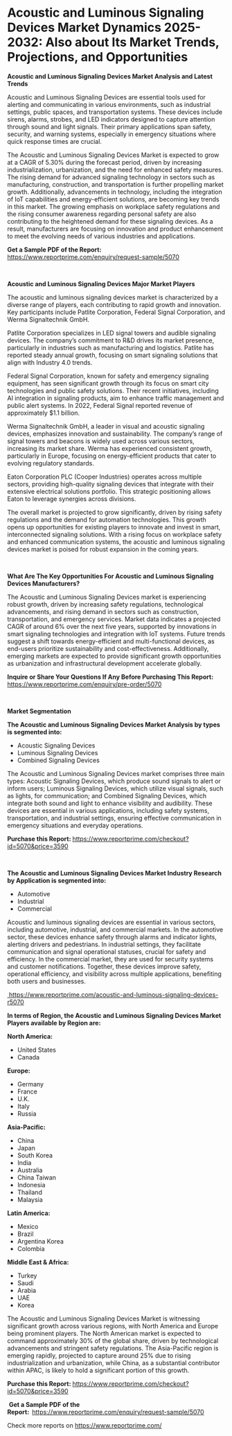 <p><h1>Acoustic and Luminous Signaling Devices Market Dynamics 2025-2032: Also about Its Market Trends, Projections, and Opportunities</h1></p><p><strong>Acoustic and Luminous Signaling Devices Market Analysis and Latest Trends</strong></p>
<p><p>Acoustic and Luminous Signaling Devices are essential tools used for alerting and communicating in various environments, such as industrial settings, public spaces, and transportation systems. These devices include sirens, alarms, strobes, and LED indicators designed to capture attention through sound and light signals. Their primary applications span safety, security, and warning systems, especially in emergency situations where quick response times are crucial.</p><p>The Acoustic and Luminous Signaling Devices Market is expected to grow at a CAGR of 5.30% during the forecast period, driven by increasing industrialization, urbanization, and the need for enhanced safety measures. The rising demand for advanced signaling technology in sectors such as manufacturing, construction, and transportation is further propelling market growth. Additionally, advancements in technology, including the integration of IoT capabilities and energy-efficient solutions, are becoming key trends in this market. The growing emphasis on workplace safety regulations and the rising consumer awareness regarding personal safety are also contributing to the heightened demand for these signaling devices. As a result, manufacturers are focusing on innovation and product enhancement to meet the evolving needs of various industries and applications.</p></p>
<p><strong>Get a Sample PDF of the Report:&nbsp;</strong> <a href="https://www.reportprime.com/enquiry/request-sample/5070?utm_campaign=3068&utm_medium=2&utm_source=Github&utm_content=ia&utm_term=24032025&utm_id=acoustic-and-luminous-signaling-devices">https://www.reportprime.com/enquiry/request-sample/5070</a></p>
<p>&nbsp;</p>
<p><strong>Acoustic and Luminous Signaling Devices Major Market Players</strong></p>
<p><p>The acoustic and luminous signaling devices market is characterized by a diverse range of players, each contributing to rapid growth and innovation. Key participants include Patlite Corporation, Federal Signal Corporation, and Werma Signaltechnik GmbH.</p><p>Patlite Corporation specializes in LED signal towers and audible signaling devices. The company’s commitment to R&D drives its market presence, particularly in industries such as manufacturing and logistics. Patlite has reported steady annual growth, focusing on smart signaling solutions that align with Industry 4.0 trends.</p><p>Federal Signal Corporation, known for safety and emergency signaling equipment, has seen significant growth through its focus on smart city technologies and public safety solutions. Their recent initiatives, including AI integration in signaling products, aim to enhance traffic management and public alert systems. In 2022, Federal Signal reported revenue of approximately $1.1 billion.</p><p>Werma Signaltechnik GmbH, a leader in visual and acoustic signaling devices, emphasizes innovation and sustainability. The company’s range of signal towers and beacons is widely used across various sectors, increasing its market share. Werma has experienced consistent growth, particularly in Europe, focusing on energy-efficient products that cater to evolving regulatory standards.</p><p>Eaton Corporation PLC (Cooper Industries) operates across multiple sectors, providing high-quality signaling devices that integrate with their extensive electrical solutions portfolio. This strategic positioning allows Eaton to leverage synergies across divisions.</p><p>The overall market is projected to grow significantly, driven by rising safety regulations and the demand for automation technologies. This growth opens up opportunities for existing players to innovate and invest in smart, interconnected signaling solutions. With a rising focus on workplace safety and enhanced communication systems, the acoustic and luminous signaling devices market is poised for robust expansion in the coming years.</p></p>
<p>&nbsp;</p>
<p><strong>What Are The Key Opportunities For Acoustic and Luminous Signaling Devices Manufacturers?</strong></p>
<p><p>The Acoustic and Luminous Signaling Devices market is experiencing robust growth, driven by increasing safety regulations, technological advancements, and rising demand in sectors such as construction, transportation, and emergency services. Market data indicates a projected CAGR of around 6% over the next five years, supported by innovations in smart signaling technologies and integration with IoT systems. Future trends suggest a shift towards energy-efficient and multi-functional devices, as end-users prioritize sustainability and cost-effectiveness. Additionally, emerging markets are expected to provide significant growth opportunities as urbanization and infrastructural development accelerate globally.</p></p>
<p><strong>Inquire or Share Your Questions If Any Before Purchasing This Report:</strong> <a href="https://www.reportprime.com/enquiry/pre-order/5070?utm_campaign=3068&utm_medium=2&utm_source=Github&utm_content=ia&utm_term=24032025&utm_id=acoustic-and-luminous-signaling-devices">https://www.reportprime.com/enquiry/pre-order/5070</a></p>
<p>&nbsp;</p>
<p><strong>Market Segmentation</strong></p>
<p><strong>The Acoustic and Luminous Signaling Devices Market Analysis by types is segmented into:</strong></p>
<p><ul><li>Acoustic Signaling Devices</li><li>Luminous Signaling Devices</li><li>Combined Signaling Devices</li></ul></p>
<p><p>The Acoustic and Luminous Signaling Devices market comprises three main types: Acoustic Signaling Devices, which produce sound signals to alert or inform users; Luminous Signaling Devices, which utilize visual signals, such as lights, for communication; and Combined Signaling Devices, which integrate both sound and light to enhance visibility and audibility. These devices are essential in various applications, including safety systems, transportation, and industrial settings, ensuring effective communication in emergency situations and everyday operations.</p></p>
<p><strong>Purchase this Report:&nbsp;</strong><a href="https://www.reportprime.com/checkout?id=5070&price=3590&utm_campaign=3068&utm_medium=2&utm_source=Github&utm_content=ia&utm_term=24032025&utm_id=acoustic-and-luminous-signaling-devices">https://www.reportprime.com/checkout?id=5070&price=3590</a></p>
<p>&nbsp;</p>
<p><strong>The Acoustic and Luminous Signaling Devices Market Industry Research by Application is segmented into:</strong></p>
<p><ul><li>Automotive</li><li>Industrial</li><li>Commercial</li></ul></p>
<p><p>Acoustic and luminous signaling devices are essential in various sectors, including automotive, industrial, and commercial markets. In the automotive sector, these devices enhance safety through alarms and indicator lights, alerting drivers and pedestrians. In industrial settings, they facilitate communication and signal operational statuses, crucial for safety and efficiency. In the commercial market, they are used for security systems and customer notifications. Together, these devices improve safety, operational efficiency, and visibility across multiple applications, benefiting both users and businesses.</p></p>
<p><a href="https://www.reportprime.com/acoustic-and-luminous-signaling-devices-r5070?utm_campaign=3068&utm_medium=2&utm_source=Github&utm_content=ia&utm_term=24032025&utm_id=acoustic-and-luminous-signaling-devices">&nbsp;https://www.reportprime.com/acoustic-and-luminous-signaling-devices-r5070</a></p>
<p><strong>In terms of Region, the Acoustic and Luminous Signaling Devices Market Players available by Region are:</strong></p>
<p>
    <p> <strong> North America: </strong>
        <ul>
            <li>United States</li>
            <li>Canada</li>
        </ul>
        </p> 
    <p> <strong> Europe: </strong>
        <ul>
            <li>Germany</li>
            <li>France</li>
            <li>U.K.</li>
            <li>Italy</li>
            <li>Russia</li>
        </ul>
        </p> 
    <p> <strong> Asia-Pacific: </strong>
        <ul>
            <li>China</li>
            <li>Japan</li>
            <li>South Korea</li>
            <li>India</li>
            <li>Australia</li>
            <li>China Taiwan</li>
            <li>Indonesia</li>
            <li>Thailand</li>
            <li>Malaysia</li>
        </ul>
        </p> 
    <p> <strong> Latin America: </strong>
        <ul>
            <li>Mexico</li>
            <li>Brazil</li>
            <li>Argentina Korea</li>
            <li>Colombia</li>
        </ul>
        </p> 
    <p> <strong> Middle East & Africa: </strong>
        <ul>
            <li>Turkey</li>
            <li>Saudi</li>
            <li>Arabia</li>
            <li>UAE</li>
            <li>Korea</li>
        </ul>
    </p>
    </p>
<p><p>The Acoustic and Luminous Signaling Devices Market is witnessing significant growth across various regions, with North America and Europe being prominent players. The North American market is expected to command approximately 30% of the global share, driven by technological advancements and stringent safety regulations. The Asia-Pacific region is emerging rapidly, projected to capture around 25% due to rising industrialization and urbanization, while China, as a substantial contributor within APAC, is likely to hold a significant portion of this growth.</p></p>
<p><strong>Purchase this Report: </strong><a href="https://www.reportprime.com/checkout?id=5070&price=3590&utm_campaign=3068&utm_medium=2&utm_source=Github&utm_content=ia&utm_term=24032025&utm_id=acoustic-and-luminous-signaling-devices">https://www.reportprime.com/checkout?id=5070&price=3590</a></p>
<p>&nbsp;<strong>Get a Sample PDF of the Report:&nbsp;&nbsp;</strong><a href="https://www.reportprime.com/enquiry/request-sample/5070?utm_campaign=3068&utm_medium=2&utm_source=Github&utm_content=ia&utm_term=24032025&utm_id=acoustic-and-luminous-signaling-devices">https://www.reportprime.com/enquiry/request-sample/5070</a></p>
<p><strong></strong></p>
<p>Check more reports on <a href="https://www.reportprime.com/?utm_campaign=3068&utm_medium=2&utm_source=Github&utm_content=ia&utm_term=24032025&utm_id=acoustic-and-luminous-signaling-devices">https://www.reportprime.com/</a></p>